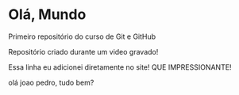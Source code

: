 # Olá, Mundo
 Primeiro repositório do curso de Git e GitHub

 Repositório criado durante um video gravado!

 Essa linha eu adicionei diretamente no site! QUE IMPRESSIONANTE!

 olá joao pedro, tudo bem?
